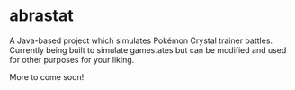 # abrastat

A Java-based project which simulates Pokémon Crystal trainer battles.
Currently being built to simulate gamestates but can be modified and used for other purposes for your liking.

More to come soon!
